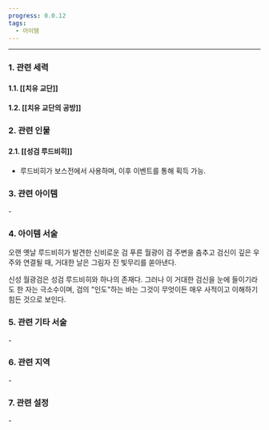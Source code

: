 ```yaml
---
progress: 0.0.12
tags:
  - 아이템
---
```

---
### 1. 관련 세력 
#### 1.1. [[치유 교단]]
#### 1.2. [[치유 교단의 공방]]

### 2. 관련 인물
#### 2.1. [[성검 루드비히]]
- 루드비히가 보스전에서 사용하며, 이후 이벤트를 통해 획득 가능.

### 3. 관련 아이템
\-

### 4. 아이템 서술
오랜 옛날 루드비히가 발견한 신비로운 검
푸른 월광이 검 주변을 춤추고 검신이 깊은 우주와 연결될 때, 거대한 날은 그림자 진 빛무리를 쏟아낸다.

신성 월광검은 성검 루드비히와 하나의 존재다. 그러나 이 거대한 검신을 눈에 들이기라도 한 자는 극소수이며, 검의 "인도"하는 바는 그것이 무엇이든 매우 사적이고 이해하기 힘든 것으로 보인다.

### 5. 관련 기타 서술
\-
### 6. 관련 지역
\-
### 7. 관련 설정
\-